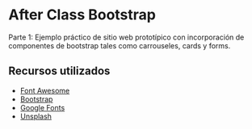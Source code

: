 
# After Class Bootstrap 

Parte 1: Ejemplo práctico de sitio web prototípico con
incorporación de componentes de bootstrap tales como carrouseles, cards y forms.



## Recursos utilizados

 - [Font Awesome](https://fontawesome.com/)
 - [Bootstrap](https://getbootstrap.com/)
 - [Google Fonts](https://fonts.google.com/)
- [Unsplash](unsplash.com)
